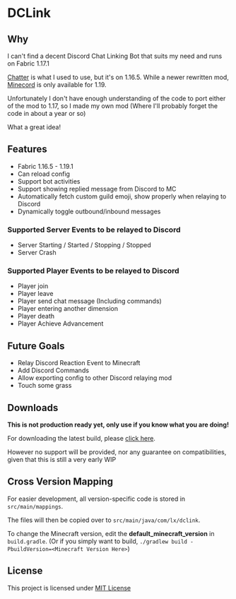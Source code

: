 # DCLink

## Why
I can't find a decent Discord Chat Linking Bot that suits my need and runs on Fabric 1.17.1

[Chatter](https://github.com/axieum/chatter) is what I used to use, but it's on 1.16.5.
While a newer rewritten mod, [Minecord](https://github.com/axieum/minecord) is only available for 1.19.

Unfortunately I don't have enough understanding of the code to port either of the mod to 1.17, so I made my own mod (Where I'll probably forget the code in about a year or so)

What a great idea!

## Features
- Fabric 1.16.5 - 1.19.1
- Can reload config
- Support bot activities
- Support showing replied message from Discord to MC
- Automatically fetch custom guild emoji, show properly when relaying to Discord
- Dynamically toggle outbound/inbound messages

### Supported Server Events to be relayed to Discord
- Server Starting / Started / Stopping / Stopped
- Server Crash

### Supported Player Events to be relayed to Discord
- Player join
- Player leave
- Player send chat message (Including commands)
- Player entering another dimension
- Player death
- Player Achieve Advancement

## Future Goals
- Relay Discord Reaction Event to Minecraft
- Add Discord Commands
- Allow exporting config to other Discord relaying mod
- Touch some grass

## Downloads
**This is not production ready yet, only use if you know what you are doing!**

For downloading the latest build, please [click here](https://github.com/Kenny-Hui/DCLink/actions).

However no support will be provided, nor any guarantee on compatibilities, given that this is still a very early WIP

## Cross Version Mapping
For easier development, all version-specific code is stored in `src/main/mappings`.

The files will then be copied over to `src/main/java/com/lx/dclink`.

To change the Minecraft version, edit the **default_minecraft_version** in `build.gradle`.
(Or if you simply want to build, `./gradlew build -PbuildVersion=<Minecraft Version Here>`)

## License
This project is licensed under [MIT License](https://opensource.org/licenses/MIT)